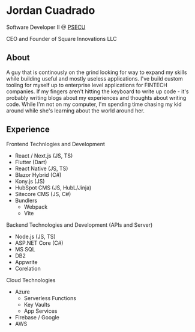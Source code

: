 # Jordan Cuadrado

Software Developer II @ [PSECU](https://www.psecu.com/)

CEO and Founder of Square Innovations LLC

## About

A guy that is continously on the grind looking for way to expand my skills while building useful and mostly useless applications. 
I've build custom tooling for myself up to enterprise level applications for FINTECH companies. If my fingers aren't hitting the keyboard to write up code - it's probably writing blogs about my experiences and thoughts about writing code. While I'm not on my computer, I'm spending time chasing my kid around while she's learning about the world around her. 

## Experience 

Frontend Technlogies and Development

* React / Next.js (JS, TS)
* Flutter (Dart)
* React Native (JS, TS)
* Blazor Hybrid (C#)
* Kony.js (JS)
* HubSpot CMS (JS, HubL/Jinja)
* Sitecore CMS (JS, C#)
* Bundlers
  * Webpack
  * Vite

Backend Technologies and Development (APIs and Server)

* Node.js (JS, TS)
* ASP.NET Core (C#)
* MS SQL 
* DB2
* Appwrite
* Corelation

Cloud Technologies

* Azure
  * Serverless Functions
  * Key Vaults
  * App Services
* Firebase / Google
* AWS




<!--
**ProductMangos/ProductMangos** is a ✨ _special_ ✨ repository because its `README.md` (this file) appears on your GitHub profile.

Here are some ideas to get you started:

- 🔭 I’m currently working on ...
- 🌱 I’m currently learning ...
- 👯 I’m looking to collaborate on ...
- 🤔 I’m looking for help with ...
- 💬 Ask me about ...
- 📫 How to reach me: ...
- 😄 Pronouns: ...
- ⚡ Fun fact: ...
-->
